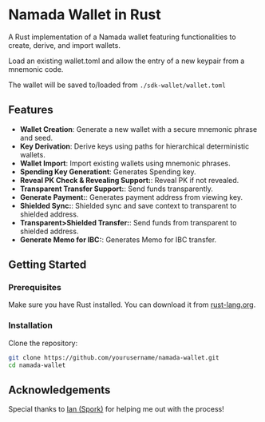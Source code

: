 
# Namada Wallet in Rust

A Rust implementation of a Namada wallet featuring functionalities to create, derive, and import wallets.


Load an existing wallet.toml and allow the entry of a new keypair from a mnemonic code.

The wallet will be saved to/loaded from `./sdk-wallet/wallet.toml`
## Features

- **Wallet Creation**: Generate a new wallet with a secure mnemonic phrase and seed.
- **Key Derivation**: Derive keys using paths for hierarchical deterministic wallets.
- **Wallet Import**: Import existing wallets using mnemonic phrases.
- **Spending Key Generationt**: Generates Spending key.
- **Reveal PK Check & Revealing Support:**: Reveal PK if not revealed.
- **Transparent Transfer Support:**: Send funds transparently.
- **Generate Payment:**: Generates payment address from viewing key.
- **Shielded Sync:**: Shielded sync and save context to transparent to shielded address.
- **Transparent>Shielded Transfer:**: Send funds from transparent to shielded address.
- **Generate Memo for IBC:**: Generates Memo for IBC transfer.
 

## Getting Started

### Prerequisites

Make sure you have Rust installed. You can download it from [rust-lang.org](https://www.rust-lang.org/).

### Installation

Clone the repository:

```bash
git clone https://github.com/yourusername/namada-wallet.git
cd namada-wallet
```

## Acknowledgements

Special thanks to [Ian (Spork)](https://github.com/iskay) for helping me out with the process!
